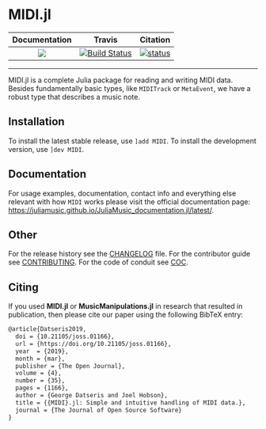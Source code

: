 # MIDI.jl

| **Documentation**   | **Travis**     | **Citation** |
|:--------:|:--------:|:------:|
|[![](https://img.shields.io/badge/docs-online-blue.svg)](https://juliamusic.github.io/JuliaMusic_documentation.jl/latest/)| [![Build Status](https://travis-ci.org/JuliaMusic/MIDI.jl.svg?branch=master)](https://travis-ci.org/JuliaMusic/MIDI.jl) | [![status](http://joss.theoj.org/papers/e0cfc67982f857ed96d906ff2266aa15/status.svg)](http://joss.theoj.org/papers/e0cfc67982f857ed96d906ff2266aa15)

---

MIDI.jl is a complete Julia package for reading and writing MIDI data. Besides fundamentally basic types, like `MIDITrack` or `MetaEvent`, we have a robust type that describes a music note.

## Installation
To install the latest stable release, use `]add MIDI`. To install the development version, use `]dev MIDI`.

## Documentation
For usage examples, documentation, contact info and everything else relevant with how `MIDI` works please visit the official documentation page: https://juliamusic.github.io/JuliaMusic_documentation.jl/latest/.

## Other
For the release history see the [CHANGELOG](CHANGELOG.md) file. For the contributor guide see [CONTRIBUTING](CONTRIBUTING.md). For the code of conduit see [COC](COC.md).

## Citing

If you used **MIDI.jl** or **MusicManipulations.jl** in research that resulted in publication, then please cite our paper using the following BibTeX entry:
```latex
@article{Datseris2019,
  doi = {10.21105/joss.01166},
  url = {https://doi.org/10.21105/joss.01166},
  year  = {2019},
  month = {mar},
  publisher = {The Open Journal},
  volume = {4},
  number = {35},
  pages = {1166},
  author = {George Datseris and Joel Hobson},
  title = {{MIDI}.jl: Simple and intuitive handling of MIDI data.},
  journal = {The Journal of Open Source Software}
}
```
